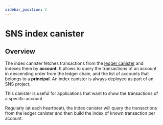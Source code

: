 ```yaml
---
sidebar_position: 3
---
```

# SNS index canister
## Overview
The index canister fetches transactions from the [ledger canister](ledger-integration.md) and indexes them by **account**. 
It allows to query the transactions of an account in descending order from the ledger chain, and the list of accounts that belongs to a **principal**. 
An index canister is always deployed as part of an SNS project.

This canister is useful for applications that want to show the transactions of a specific account.

Regularly (at each heartbeat), the index canister will query the transactions from
the ledger canister and then build the index of known transaction per account.

<!-- TODO: Update Link to ICRC-1 index canister -->
